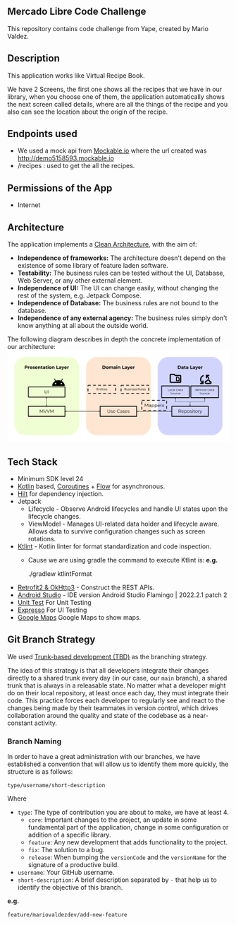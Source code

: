 ## Mercado Libre Code Challenge
This repository contains code challenge from Yape, created by Mario Valdez.

## Description

This application works like Virtual Recipe Book.

We have 2 Screens, the first one shows all the recipes that we have in our library, when you choose one of them, the application automatically shows the next screen called details, where are all the things of the recipe and you also can see the location about the origin of the recipe.

## Endpoints used
- We used a mock api from [Mockable.io](https://www.mockable.io/) where the url created was http://demo5158593.mockable.io
- /recipes : used to get the all the recipes.

## Permissions of the App
- Internet

## Architecture
The application implements a [Clean Architecture](https://blog.cleancoder.com/uncle-bob/2012/08/13/the-clean-architecture.html), with the aim of:
- **Independence of frameworks:** The architecture doesn't depend on the existence of some library of feature laden software.
- **Testability:** The business rules can be tested without the UI, Database, Web Server, or any other external element.
- **Independence of UI:** The UI can change easily, without changing the rest of the system, e.g. Jetpack Compose.
- **Independence of Database:** The business rules are not bound to the database.
- **Independence of any external agency:** The business rules simply don't know anything at all about the outside world.

The following diagram describes in depth the concrete implementation of our architecture:
![Architecture](https://github.com/MarioValdezDev/yape-code-challenge/blob/main/images/architecture.png)

## Tech Stack
- Minimum SDK level 24
- [Kotlin](https://kotlinlang.org/) based, [Coroutines](https://github.com/Kotlin/kotlinx.coroutines) + [Flow](https://kotlin.github.io/kotlinx.coroutines/kotlinx-coroutines-core/kotlinx.coroutines.flow/) for asynchronous.
- [Hilt](https://dagger.dev/hilt/) for dependency injection.
- Jetpack
    - Lifecycle - Observe Android lifecycles and handle UI states upon the lifecycle changes.
    - ViewModel - Manages UI-related data holder and lifecycle aware. Allows data to survive configuration changes such as screen rotations.
- [Ktlint](https://ktlint.github.io/) - Kotlin linter for format standardization and code inspection.
  - Cause we are using gradle the command to execute Ktlint is:
    **e.g.**
        
      ./gradlew ktlintFormat
- [Retrofit2 & OkHttp3](https://github.com/square/retrofit) - Construct the REST APIs.
- [Android Studio](https://developer.android.com/studio) - IDE version Android Studio Flamingo | 2022.2.1 patch 2
- [Unit Test](https://junit.org/) For Unit Testing
- [Expresso](https://developer.android.com/training/testing/espresso?hl=es-419) For UI Testing
- [Google Maps](https://developers.google.com/maps/documentation/android-sdk/overview?hl=es-419) Google Maps to show maps.


## Git Branch Strategy
We used [Trunk-based development (TBD)](https://launchdarkly.com/blog/introduction-to-trunk-based-development/) as the branching strategy.

The idea of this strategy is that all developers integrate their changes directly to a shared trunk every day (in our case, our `main` branch), a shared trunk that is always in a releasable state. No matter what a developer might do on their local repository, at least once each day, they must integrate their code. This practice forces each developer to regularly see and react to the changes being made by their teammates in version control, which drives collaboration around the quality and state of the codebase as a near-constant activity.

### Branch Naming
In order to have a great administration with our branches, we have established a convention that will allow us to identify them more quickly, the structure is as follows:

    type/username/short-description

Where
- `type`: The type of contribution you are about to make, we have at least 4.
    - `core`: Important changes to the project, an update in some fundamental part of the application, change in some configuration or addition of a specific library.
    - `feature`: Any new development that adds functionality to the project.
    - `fix`: The solution to a bug.
    - `release`: When bumping the `versionCode` and the `versionName` for the signature of a productive build.
- `username`: Your GitHub username.
- `short-description`: A brief description separated by `-` that help us to identify the objective of this branch.

**e.g.**

    feature/mariovaldezdev/add-new-feature
